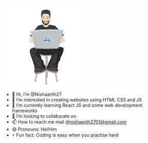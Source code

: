 ![](https://github.com/Nishaanth27/Nishaanth27/blob/main/man-1835_256.gif)

- 👋 Hi, I’m @Nishaanth27
- 👀 I’m interested in creating websites using HTML CSS and JS 
- 🌱 I’m currently learning React JS and some web development frameworks
- 💞️ I’m looking to collaborate on 
- 📫 How to reach me mail @nishaanth2701@gmail.com
- 😄 Pronouns: He/Him
- ⚡ Fun fact: Coding is easy when you practise hard

<!---
Nishaanth27/Nishaanth27 is a ✨ special ✨ repository because its `README.md` (this file) appears on your GitHub profile.
You can click the Preview link to take a look at your changes.
--->
